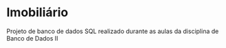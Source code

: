 # Imobiliário
Projeto de banco de dados SQL realizado durante as aulas da disciplina de Banco de Dados II 
